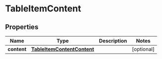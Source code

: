 

# TableItemContent


## Properties

| Name | Type | Description | Notes |
|------------ | ------------- | ------------- | -------------|
|**content** | [**TableItemContentContent**](TableItemContentContent.md) |  |  [optional] |




